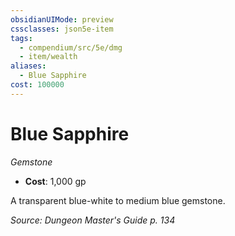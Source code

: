 ```yaml
---
obsidianUIMode: preview
cssclasses: json5e-item
tags:
  - compendium/src/5e/dmg
  - item/wealth
aliases:
  - Blue Sapphire
cost: 100000
---
```

# Blue Sapphire
*Gemstone*  

- **Cost**: 1,000 gp

A transparent blue-white to medium blue gemstone.

*Source: Dungeon Master's Guide p. 134*
